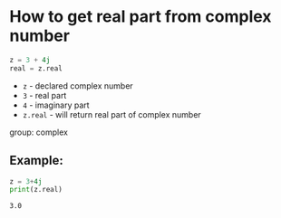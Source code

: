 # How to get real part from complex number

```python
z = 3 + 4j
real = z.real
```

- `z` - declared complex number
- `3` - real part
- `4` - imaginary part
- `z.real` - will return real part of complex number

group: complex

## Example: 
```python
z = 3+4j
print(z.real)
```
```
3.0

```

